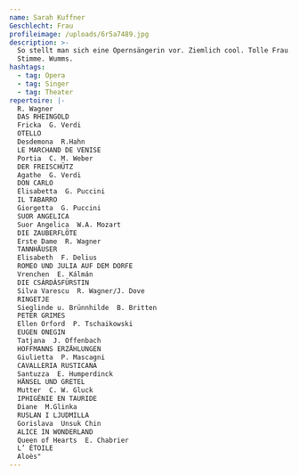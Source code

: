 ```yaml
---
name: Sarah Kuffner
Geschlecht: Frau
profileimage: /uploads/6r5a7489.jpg
description: >-
  So stellt man sich eine Opernsängerin vor. Ziemlich cool. Tolle Frau. Große
  Stimme. Wumms.
hashtags:
  - tag: Opera
  - tag: Singer
  - tag: Theater
repertoire: |-
  R. Wagner
  DAS RHEINGOLD
  Fricka  G. Verdi
  OTELLO
  Desdemona  R.Hahn
  LE MARCHAND DE VENISE
  Portia  C. M. Weber
  DER FREISCHÜTZ
  Agathe  G. Verdi
  DON CARLO
  Elisabetta  G. Puccini
  IL TABARRO
  Giorgetta  G. Puccini
  SUOR ANGELICA
  Suor Angelica  W.A. Mozart
  DIE ZAUBERFLÖTE
  Erste Dame  R. Wagner
  TANNHÄUSER
  Elisabeth  F. Delius
  ROMEO UND JULIA AUF DEM DORFE
  Vrenchen  E. Kálmán 
  DIE CSÁRDÁSFÜRSTIN
  Silva Varescu  R. Wagner/J. Dove
  RINGETJE
  Sieglinde u. Brünnhilde  B. Britten
  PETER GRIMES
  Ellen Orford  P. Tschaikowski
  EUGEN ONEGIN
  Tatjana  J. Offenbach
  HOFFMANNS ERZÄHLUNGEN
  Giulietta  P. Mascagni
  CAVALLERIA RUSTICANA
  Santuzza  E. Humperdinck
  HÄNSEL UND GRETEL
  Mutter  C. W. Gluck
  IPHIGÉNIE EN TAURIDE
  Diane  M.Glinka
  RUSLAN I LJUDMILLA
  Gorislava  Unsuk Chin
  ALICE IN WONDERLAND
  Queen of Hearts  E. Chabrier
  L’ ÉTOILE
  Aloès"
---
```


